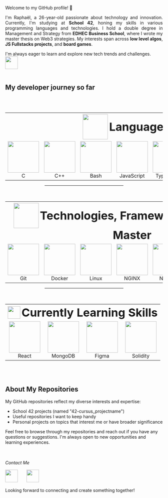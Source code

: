 Welcome to my GitHub profile! 👋

<p align="justify">
I'm Raphaël, a 26-year-old passionate about technology and innovation. Currently, I'm studying at <b>School 42</b>, honing my skills in various programming languages and technologies. I hold a double degree in Management and Strategy from <b>EDHEC Business School</b>, where I wrote my master thesis on Web3 strategies. My interests span across <b>low level algos</b>, <b>JS Fullstacks projects</b>, and <b>board games</b>.
</p>
I'm always eager to learn and explore new tech trends and challenges. <img src="https://github.com/RaphRsl/RaphRsl/assets/79993112/fd5c91d2-e3c5-4472-9eea-8bf5694579f3" height="40">
<br><br>


## My developer journey so far
<br><br>

<!-- //////////////// -->
<!-- CODING LANGUAGES -->
<!-- //////////////// -->

<!-- TABLE - start -->
<table align="center">

  <!-- HEADER - start -->
  <tr>
    <th colspan="8" align="center">
      <img src="https://github.com/RaphRsl/RaphRsl/assets/79993112/acd27840-2338-4b39-8e2c-23fb2f0d96d7" height="80" style="vertical-align: middle;">
      <h2 style="display: inline; vertical-align: middle; font-size: 36px; margin: 0;">Languages I Master</h2>
    </th>
  </tr>
<!-- HEADER - end -->

<!-- LOGOS + TEXT - start -->
  <tr>
    <!-- C -->
    <td align="center">
      <img src="https://github.com/RaphRsl/RaphRsl/assets/79993112/fcb1c7dc-e637-435d-838c-bd4b99dfba5a" height="100">
      <br>C
    </td>
    <!-- C++ -->
    <td align="center">
      <img src="https://github.com/RaphRsl/RaphRsl/assets/79993112/ff912b7b-0067-4757-b706-0c50981751e2" height="100">
      <br>C++
    </td>
    <!-- Bash -->
    <td align="center">
      <img src="https://github.com/RaphRsl/RaphRsl/assets/79993112/f0b4fb58-b07d-4138-ab61-4f19c6d51cba" height="100">
      <br>Bash
    </td>
    <!-- JS -->
    <td align="center">
      <img src="https://github.com/user-attachments/assets/d8973538-6c66-4a4b-ae66-690420b15b3c" height="100">
      <br>JavaScript
    </td>
    <!-- TS -->
    <td align="center">
      <img src="https://github.com/RaphRsl/RaphRsl/assets/79993112/1e51df4f-d6e0-4fb5-80ae-cdf7ac7f92e4" height="100">
      <br>TypeScript
    </td>
    <!-- HTML CSS -->
    <td align="center">
      <img src="https://github.com/user-attachments/assets/d40208aa-4911-4901-9087-3e906b2fabe1" height="100">
      <br>HTML/CSS
    </td>
    <!-- Python -->
    <td align="center">
      <img src="https://github.com/RaphRsl/RaphRsl/assets/79993112/3ee9df3d-5c8a-43f2-96b0-9a14b0868381" height="100">
      <br>Python
    </td>
    <!-- SQL -->
    <td align="center">
      <img src="https://github.com/user-attachments/assets/df16d2a3-af48-491b-bd2f-80d7269a4b02" height="100">
      <br>SQL
    </td>
  </tr>
<!-- LOGOS + TEXT - end -->

</table>
<!-- TABLE - end -->


<!-- LINE -->
<hr style="width: 50%; margin: auto;">
<br><br>

<!-- ////////////////// -->
<!-- TOOLS & FRAMEWORKS -->
<!-- ////////////////// -->

<!-- TABLE - start -->
<table align="center">

  <!-- HEADER - start -->
  <tr>
    <th colspan="7" align="center">
      <img src="https://github.com/RaphRsl/RaphRsl/assets/79993112/da9d6859-1631-4253-b1d9-e6b76c35f0b9" height="80" style="vertical-align: middle;">
      <h2 style="display: inline; vertical-align: middle; font-size: 36px; margin: 0;">Technologies, Frameworks and Tools I Master</h2>
    </th>
  </tr>
  <!-- HEADER - end -->

  <!-- LOGOS + TEXT - start -->
  <tr>
    <!-- Git -->
    <td align="center">
      <img src="https://github.com/RaphRsl/RaphRsl/assets/79993112/6208a275-d95d-4708-8eae-2dccc4d51a5d" height="100">
      <br>Git
    </td>
    <!-- Docker -->
    <td align="center">
      <img src="https://github.com/RaphRsl/RaphRsl/assets/79993112/7896d98b-0b19-4805-b423-c4257fd76f49" height="100">
      <br>Docker
    </td>
    <!-- Linux -->
    <td align="center">
      <img src="https://github.com/RaphRsl/RaphRsl/assets/79993112/b113a6f1-3658-4874-83b6-9005a0d62396" height="100">
      <br>Linux
    </td>
    <!-- NGINX -->
    <td align="center">
      <img src="https://github.com/RaphRsl/RaphRsl/assets/79993112/9de900e2-db96-4277-93d6-d64190379ff7" height="100">
      <br>NGINX
    </td>
    <!-- NODEJS -->
    <td align="center">
      <img src="https://raw.githubusercontent.com/bablubambal/All_logo_and_pictures/7c0ac2ceb9f9d24992ec393d11fa7337d2f92466/frameworks/nodejs.svg" height="100">
      <br>Node.js
    </td>
    <!-- Django -->
    <td align="center">
      <img src="https://github.com/RaphRsl/RaphRsl/assets/79993112/4440f660-c4af-4b95-af8d-9b64a9d2f40e" height="100">
      <br>Django
    </td>
    <!-- MySQL -->
    <td align="center">
      <img src="https://github.com/RaphRsl/RaphRsl/assets/79993112/517739bc-95b0-4560-a2e2-3c04ad0aa387" height="100">
      <br>MySQL
    </td>
  </tr>
  <!-- LOGOS + TEXT - end -->

</table>
<!-- TABLE - end -->


<!-- LINE -->
<hr style="width: 50%; margin: auto;">
<br><br>


<!-- ////////////////// -->
<!-- CURRENTLY LEARNING -->
<!-- ////////////////// -->

<!-- TABLE - start -->
<table align="center">

  <!-- HEADER - start -->
  <tr>
    <th colspan="4" align="center">
      <img src="https://github.com/RaphRsl/RaphRsl/assets/79993112/e7c61635-0940-490b-ba71-113e0d29ffe5" height="40" style="vertical-align: middle;">
      <h2 style="display: inline; vertical-align: middle; font-size: 36px; margin: 0;">Currently Learning Skills</h2>
    </th>
  </tr>
  <!-- HEADER - end -->

  <!-- LOGOS + TEXT - start -->
  <tr>
    <!-- REACT -->
    <td align="center">
      <img src="https://raw.githubusercontent.com/bablubambal/All_logo_and_pictures/7c0ac2ceb9f9d24992ec393d11fa7337d2f92466/frameworks/react.svg" height="100">
      <br>React
    </td>
    <!-- MONGO DB -->
    <td align="center">
      <img src="https://raw.githubusercontent.com/bablubambal/All_logo_and_pictures/7c0ac2ceb9f9d24992ec393d11fa7337d2f92466/databases/mongodb.svg" height="100">
      <br>MongoDB
    </td>
    <!-- FIGMA -->
    <td align="center">
      <img src="https://upload.wikimedia.org/wikipedia/commons/thumb/3/33/Figma-logo.svg/800px-Figma-logo.svg.png" height="100">
      <br>Figma
    </td>
    <!-- SOLIDITY -->
    <td align="center">
      <img src="https://github.com/RaphRsl/RaphRsl/assets/79993112/7eb4df35-db08-45b6-b7d8-0856eb67aa5d" height="100">
      <br>Solidity
    </td>
  </tr>
  <!-- LOGOS + TEXT - end -->

</table>
<!-- TABLE - end -->


<br><br>

## About My Repositories

My GitHub repositories reflect my diverse interests and expertise:
* School 42 projects (named "42-cursus_projectname")
* Useful repositories I want to keep handy
* Personal projects on topics that interest me or have broader significance

Feel free to browse through my repositories and reach out if you have any questions or suggestions. I'm always open to new opportunities and learning experiences.

<br><br>
*Contact Me*

[<img src="https://github.com/RaphRsl/RaphRsl/assets/79993112/616ce3fb-b121-465f-8a98-058efa6991d9" height="40">](raphael.roussel@edhec.com)&nbsp;&nbsp;&nbsp;&nbsp;&nbsp;&nbsp;
[<img src="https://github.com/RaphRsl/RaphRsl/assets/79993112/4c8d5482-c5dc-4925-87c0-16158d044994" height="40">](https://www.linkedin.com/in/rapha%C3%ABl-roussel-377566172/)

Looking forward to connecting and create something together!
